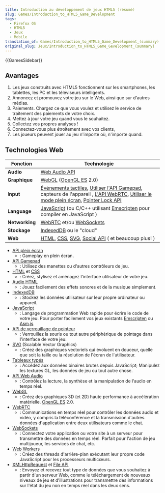 ```yaml
---
title: Introduction au développement de jeux HTML5 (résumé)
slug: Games/Introduction_to_HTML5_Game_Development
tags:
  - Firefox OS
  - HTML5
  - Jeux
  - Mobile
translation_of: Games/Introduction_to_HTML5_Game_Development_(summary)
original_slug: Jeux/Introduction_to_HTML5_Game_Gevelopment_(summary)
---
```

{{GamesSidebar}}

## Avantages

1.  Les jeux construits avec HTML5 fonctionnent sur les smartphones, les tablettes, les PC et les téléviseurs intelligents.
2.  Annoncez et promouvez votre jeu sur le Web, ainsi que sur d'autres médias.
3.  Paiements. Chargez ce que vous voulez et utilisez le service de traitement des paiements de votre choix.
4.  Mettez à jour votre jeu quand vous le souhaitez.
5.  Collectez vos propres analyses !
6.  Connectez-vous plus étroitement avec vos clients,
7.  Les joueurs peuvent jouer au jeu n'importe où, n'importe quand.

## Technologies Web

| **Fonction**   | Technologie                                                                                                                                                                                                                                                                                                                        |
| -------------- | ---------------------------------------------------------------------------------------------------------------------------------------------------------------------------------------------------------------------------------------------------------------------------------------------------------------------------------- |
| **Audio**      | [Web Audio API](/fr/docs/Web/API/Web_Audio_API)                                                                                                                                                                                                                                                                                    |
| **Graphique**  | [WebGL](/fr/docs/Web/API/WebGL_API) ([OpenGL ES](http://www.khronos.org/opengles/ "http://www.khronos.org/opengles/") 2.0)                                                                                                                                                                                                         |
| **Input**      | [Événements tactiles](/fr/docs/Web/Guide/DOM/Events/Touch_events), [Utiliser l'API Gamepad](/fr/docs/Web/Guide/API/Gamepad), capteurs de l'appareil , [L'API WebRTC](/fr/docs/Web/API/WebRTC_API), [Utiliser le mode plein écran](/fr/docs/Web/Guide/DOM/Using_full_screen_mode), [Pointer Lock API](/fr/docs/WebAPI/Pointer_Lock) |
| **Language**   | [JavaScript](/fr/docs/JavaScript "/fr/docs/JavaScript") (ou C/C++  utilisant [Emscripten](https://github.com/kripken/emscripten/wiki "https://github.com/kripken/emscripten/wiki") pour compiler en JavaScript )                                                                                                                   |
| **Networking** | [WebRTC](/fr/docs/WebRTC "/fr/docs/WebRTC") et/ou [WebSockets](/fr/docs/Web/API/WebSockets_API)                                                                                                                                                                                                                                    |
| **Stockage**   | [IndexedDB](/fr/docs/Web/API/API_IndexedDB)  ou le "cloud"                                                                                                                                                                                                                                                                         |
| **Web**        | [HTML](/fr/docs/Web/HTML), [CSS](/fr/docs/Web/CSS), [SVG](/fr/docs/Web/SVG), [Social API](/fr/docs/Social_API "/fr/docs/Social_API") ( et beaucoup plus! )                                                                                                                                                                         |

- [API plein écran](/fr/docs/DOM/Using_fullscreen_mode "/fr/docs/DOM/Using_fullscreen_mode")
  - : Gameplay en plein écran.
- [API Gamepad](/fr/docs/API/Gamepad/Using_Gamepad_API "/fr/docs/API/Gamepad/Using_Gamepad_API")
  - : Utilisez des manettes ou d'autres contrôleurs de jeu.
- [HTML](/fr/docs/HTML "/fr/docs/HTML") et [CSS](/fr/docs/CSS "/fr/docs/CSS")
  - : Créez, stylisez et aménagez l'interface utilisateur de votre jeu.
- [Audio HTML](/fr/docs/HTML/Element/audio "/fr/docs/HTML/Element/audio")
  - : Jouez facilement des effets sonores et de la musique simplement.
- [IndexedDB](/fr/docs/IndexedDB "/fr/docs/IndexedDB")
  - : Stockez les données utilisateur sur leur propre ordinateur ou appareil.
- [JavaScript](/fr/docs/JavaScript "/fr/docs/JavaScript")
  - : Langage de programmation Web rapide pour écrire le code de votre jeu.
    Pour porter facilement vos jeux existants [Emscripten](https://github.com/kripken/emscripten/wiki "https://github.com/kripken/emscripten/wiki") ou [Asm.js](http://asmjs.org/spec/latest/ "http://asmjs.org/spec/latest/")
- [API de verrouillage de pointeur](/fr/docs/WebAPI/Pointer_Lock "/fr/docs/WebAPI/Pointer_Lock")
  - : Verrouillez la souris ou tout autre périphérique de pointage dans l'interface de votre jeu.
- [SVG](/fr/docs/SVG "/fr/docs/SVG") (Scalable Vector Graphics)
  - : Créez des graphiques vectoriels qui évoluent en douceur, quelle que soit la taille ou la résolution de l'écran de l'utilisateur.
- [Tableaux typés](/fr/docs/JavaScript/Typed_arrays "/fr/docs/JavaScript/Typed_arrays")
  - : Accédez aux données binaires brutes depuis JavaScript; Manipulez les textures GL, les données de jeu ou tout autre chose.
- [API Web Audio](/fr/docs/Web_Audio_API "/fr/docs/Web_Audio_API")
  - : Contrôlez la lecture, la synthèse et la manipulation de l'audio en temps réel.
- [WebGL](/fr/docs/WebGL "/fr/docs/WebGL")
  - : Créez des graphiques 3D (et 2D) haute performance à accélération matérielle. [OpenGL ES](http://www.khronos.org/opengles/ "http://www.khronos.org/opengles/") 2.0.
- [WebRTC](/fr/docs/WebRTC "/fr/docs/WebRTC")
  - : Communications en temps réel pour contrôler les données audio et vidéo, y compris la téléconférence et la transmission d'autres données d'application entre deux utilisateurs comme le chat.
- [WebSockets](/fr/docs/WebSockets "/fr/docs/WebSockets")
  - : Connectez votre application ou votre site à un serveur pour transmettre des données en temps réel. Parfait pour l'action de jeu multijoueur, les services de chat, etc.
- [Web Workers](/fr/docs/DOM/Using_web_workers "/fr/docs/DOM/Using_web_workers")
  - : Créez des threads d'arrière-plan exécutant leur propre code JavaScript pour les processeurs multicœurs.
- [XMLHttpRequest](/fr/docs/DOM/XMLHttpRequest "/fr/docs/DOM/XMLHttpRequest") et [File API](/fr/docs/DOM/File_API "/fr/docs/DOM/File_API")
  - : Envoyez et recevez tout type de données que vous souhaitez à partir d'un serveur Web, comme le téléchargement de nouveaux niveaux de jeu et d'illustrations pour transmettre des informations sur l'état du jeu non en temps réel dans les deux sens.

